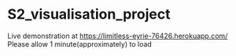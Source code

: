 # S2_visualisation_project
Live demonstration at https://limitless-eyrie-76426.herokuapp.com/ <br>
Please allow 1 minute(approximately) to load
